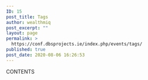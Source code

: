 ```yaml
---
ID: 15
post_title: Tags
author: wealthmiq
post_excerpt: ""
layout: page
permalink: >
  https://conf.dbsprojects.ie/index.php/events/tags/
published: true
post_date: 2020-08-06 16:26:53
---
```

CONTENTS